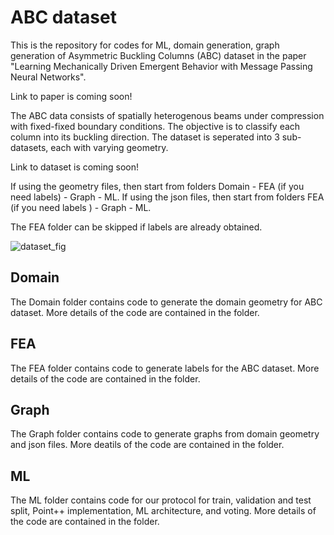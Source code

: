 # ABC dataset
This is the repository for codes for ML, domain generation, graph generation of Asymmetric Buckling Columns (ABC) dataset in the paper "Learning Mechanically Driven Emergent Behavior with Message Passing Neural Networks". 

Link to paper is coming soon!

The ABC data consists of spatially heterogenous beams under compression with fixed-fixed boundary conditions. The objective is to classify each column into its buckling direction. The dataset is seperated into 3 sub-datasets, each with varying geometry. 

Link to dataset is coming soon!

If using the geometry files, then start from folders Domain - FEA (if you need labels) - Graph - ML.
If using the json files, then start from folders FEA (if you need labels ) - Graph - ML.

The FEA folder can be skipped if labels are already obtained. 

![dataset_fig](https://user-images.githubusercontent.com/89213088/150606555-056172a1-1d02-45f6-9191-ae99596bb81c.png)

## Domain
The Domain folder contains code to generate the domain geometry for ABC dataset. More details of the code are contained in the folder.

## FEA
The FEA folder contains code to generate labels for the ABC dataset. More details of the code are contained in the folder.

## Graph
The Graph folder contains code to generate graphs from domain geometry and json files.  More deatils of the code are contained in the folder.

## ML
The ML folder contains code for our  protocol for train, validation and test split, Point++ implementation, ML architecture, and voting.  More details of the code are contained in the folder.
